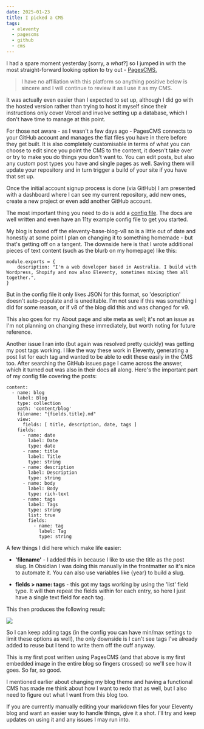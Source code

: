```yaml
---
date: 2025-01-23
title: I picked a CMS
tags:
  - eleventy
  - pagescms
  - github
  - cms
---
```

I had a spare moment yesterday \[sorry, a _what_?\] so I jumped in with the most straight-forward looking option to try out - [PagesCMS.](https://pagescms.org)

> I have no affiliation with this platform so anything positive below is sincere and I will continue to review it as I use it as my CMS.

It was actually even easier than I expected to set up, although I did go with the hosted version rather than trying to host it myself since their instructions only cover Vercel and involve setting up a database, which I don't have time to manage at this point.

For those not aware - as I wasn't a few days ago - PagesCMS connects to your GitHub account and manages the flat files you have in there before they get built. It is also completely customisable in terms of what you can choose to edit since you point the CMS to the content, it doesn't take over or try to make you do things you don't want to. You can edit posts, but also any custom post types you have and single pages as well. Saving them will update your repository and in turn trigger a build of your site if you have that set up.

Once the initial account signup process is done (via GitHub) I am presented with a dashboard where I can see my current repository, add new ones, create a new project or even add another GitHub account.

The most important thing you need to do is add a [config file](https://pagescms.org/docs/configuration/). The docs are well written and even have an 11ty example config file to get you started.

My blog is based off the eleventy-base-blog-v8 so is a little out of date and honestly at some point I plan on changing it to something homemade - but that's getting off on a tangent. The downside here is that I wrote additional pieces of text content (such as the blurb on my homepage) like this:

```
module.exports = {
	description: "I'm a web developer based in Australia. I build with Wordpress, Shopify and now also Eleventy, sometimes mixing them all together.",
}
```

But in the config file it only likes JSON for this format, so 'description' doesn't auto-populate and is uneditable. I'm not sure if this was something I did for some reason, or if v8 of the blog did this and was changed for v9.

This also goes for my About page and site meta as well; it's not an issue as I'm not planning on changing these immediately, but worth noting for future reference.

Another issue I ran into (but again was resolved pretty quickly) was getting my post tags working. I like the way these work in Eleventy, generating a post list for each tag and wanted to be able to edit these easily in the CMS too. After searching the GitHub issues page I came across the answer, which it turned out was also in their docs all along. Here's the important part of my config file covering the posts:  

```
content:
  - name: blog
    label: Blog
    type: collection
    path: 'content/blog'
    filename: "{fields.title}.md"
    view:
      fields: [ title, description, date, tags ]
    fields:
      - name: date
        label: Date
        type: date
      - name: title
        label: Title
        type: string
      - name: description
        label: Description
        type: string
      - name: body
        label: Body
        type: rich-text
      - name: tags
        label: Tags
        type: string
        list: true
        fields:
          - name: tag
            label: Tag
            type: string   
```

A few things I did here which make life easier:

*   **'filename'** - I added this in because I like to use the title as the post slug. In Obsidian I was doing this manually in the frontmatter so it's nice to automate it. You can also use variables like {year} to build a slug.
    
*   **fields > name: tags** - this got my tags working by using the 'list' field type. It will then repeat the fields within for each entry, so here I just have a single text field for each tag.
    

This then produces the following result:

![](/media/Screenshot%202025-01-23%20at%209.48.58%E2%80%AFAM.png)

So I can keep adding tags (in the config you can have min/max settings to limit these options as well), the only downside is I can't see tags I've already added to reuse but I tend to write them off the cuff anyway.

This is my first post written using PagesCMS (and that above is my first embedded image in the entire blog so fingers crossed) so we'll see how it goes. So far, so good.

I mentioned earlier about changing my blog theme and having a functional CMS has made me think about how I want to redo that as well, but I also need to figure out what I want from this blog too.

If you are currently manually editing your markdown files for your Eleventy blog and want an easier way to handle things, give it a shot. I'll try and keep updates on using it and any issues I may run into.